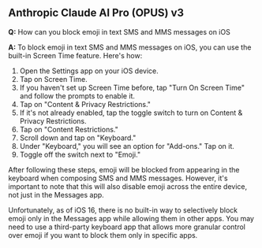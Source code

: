 ## Anthropic Claude AI Pro (OPUS) v3

**Q:** How can you block emoji in text SMS and MMS messages on iOS

**A:** To block emoji in text SMS and MMS messages on iOS, you can use the built-in Screen Time feature. Here's how:

1. Open the Settings app on your iOS device.
2. Tap on Screen Time.
3. If you haven't set up Screen Time before, tap "Turn On Screen Time" and follow the prompts to enable it.
4. Tap on "Content & Privacy Restrictions."
5. If it's not already enabled, tap the toggle switch to turn on Content & Privacy Restrictions.
6. Tap on "Content Restrictions."
7. Scroll down and tap on "Keyboard."
8. Under "Keyboard," you will see an option for "Add-ons." Tap on it.
9. Toggle off the switch next to "Emoji."

After following these steps, emoji will be blocked from appearing in the keyboard when composing SMS and MMS messages. However, it's important to note that this will also disable emoji across the entire device, not just in the Messages app.

Unfortunately, as of iOS 16, there is no built-in way to selectively block emoji only in the Messages app while allowing them in other apps. You may need to use a third-party keyboard app that allows more granular control over emoji if you want to block them only in specific apps.

